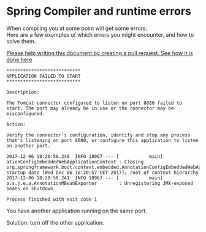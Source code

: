 # Spring Compiler and runtime errors

When compiling you at some point will get some errors.    
Here are a few examples of which errors you might encounter, and how to solve them.

[Please help writing this document by creating a pull request. See how it is done here](https://github.com/StudentsAdministration/git_pull_request/blob/master/README.md) 

````    
***************************
APPLICATION FAILED TO START
***************************

Description:

The Tomcat connector configured to listen on port 8080 failed to start. The port may already be in use or the connector may be misconfigured.

Action:

Verify the connector's configuration, identify and stop any process that's listening on port 8080, or configure this application to listen on another port.

2017-12-06 18:20:58.240  INFO 18967 --- [           main] ationConfigEmbeddedWebApplicationContext : Closing org.springframework.boot.context.embedded.AnnotationConfigEmbeddedWebApplicationContext@13eb8acf: startup date [Wed Dec 06 18:20:57 CET 2017]; root of context hierarchy
2017-12-06 18:20:58.241  INFO 18967 --- [           main] o.s.j.e.a.AnnotationMBeanExporter        : Unregistering JMX-exposed beans on shutdown

Process finished with exit code 1

````    
You have another application running on the same port.

Solution: turn off the other application.
